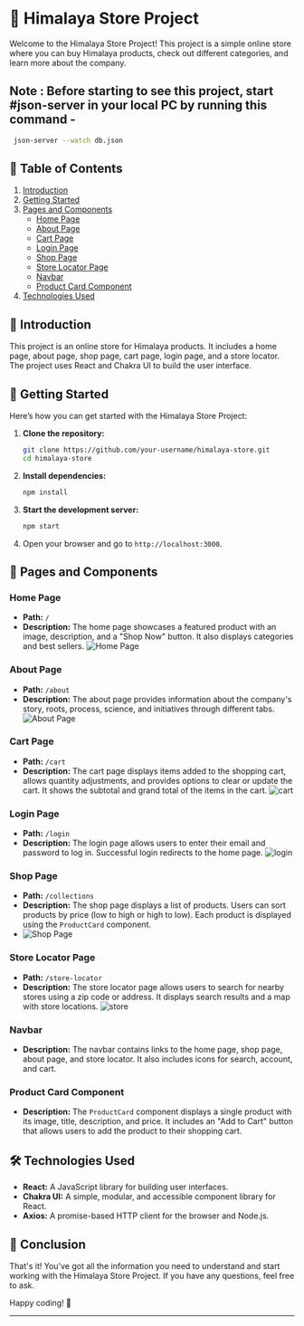 
# 🌿 Himalaya Store Project

Welcome to the Himalaya Store Project! This project is a simple online store where you can buy Himalaya products, check out different categories, and learn more about the company.

## Note : Before starting to see this project, start #json-server in your local PC by running this command -
 ```bash
  json-server --watch db.json
   ```
## 📖 Table of Contents

1. [Introduction](#introduction)
2. [Getting Started](#getting-started)
3. [Pages and Components](#pages-and-components)
    - [Home Page](#home-page)
    - [About Page](#about-page)
    - [Cart Page](#cart-page)
    - [Login Page](#login-page)
    - [Shop Page](#shop-page)
    - [Store Locator Page](#store-locator-page)
    - [Navbar](#navbar)
    - [Product Card Component](#product-card-component)
4. [Technologies Used](#technologies-used)

## 📜 Introduction

This project is an online store for Himalaya products. It includes a home page, about page, shop page, cart page, login page, and a store locator. The project uses React and Chakra UI to build the user interface.

## 🚀 Getting Started

Here’s how you can get started with the Himalaya Store Project:

1. **Clone the repository:**
   ```bash
   git clone https://github.com/your-username/himalaya-store.git
   cd himalaya-store
   ```

2. **Install dependencies:**
   ```bash
   npm install
   ```

3. **Start the development server:**
   ```bash
   npm start
   ```

4. Open your browser and go to `http://localhost:3000`.

## 📄 Pages and Components

### Home Page

- **Path:** `/`
- **Description:** The home page showcases a featured product with an image, description, and a "Shop Now" button. It also displays categories and best sellers.
![Home Page](https://github.com/ayushdwivedee/himalaya/assets/140685778/b87db82b-3e7e-426b-91e8-2f92c423e26f)

### About Page

- **Path:** `/about`
- **Description:** The about page provides information about the company's story, roots, process, science, and initiatives through different tabs.
![About Page](https://github.com/ayushdwivedee/himalaya/assets/140685778/eb7a06a9-f022-45a1-82cc-d0dcce6e425a)

### Cart Page

- **Path:** `/cart`
- **Description:** The cart page displays items added to the shopping cart, allows quantity adjustments, and provides options to clear or update the cart. It shows the subtotal and grand total of the items in the cart.
![cart](https://github.com/ayushdwivedee/himalaya/assets/140685778/c97e5e83-12f9-4f89-a0ec-43efe3af269f)

### Login Page

- **Path:** `/login`
- **Description:** The login page allows users to enter their email and password to log in. Successful login redirects to the home page.
![login](https://github.com/ayushdwivedee/himalaya/assets/140685778/1b1cf931-61f6-4fec-b68d-d96c694942d5)

### Shop Page

- **Path:** `/collections`
- **Description:** The shop page displays a list of products. Users can sort products by price (low to high or high to low). Each product is displayed using the `ProductCard` component.
- ![Shop Page](https://github.com/ayushdwivedee/himalaya/assets/140685778/9dddbf9e-82e7-4e9e-b46f-bfaff8dc90f6)


### Store Locator Page

- **Path:** `/store-locator`
- **Description:** The store locator page allows users to search for nearby stores using a zip code or address. It displays search results and a map with store locations.
![store](https://github.com/ayushdwivedee/himalaya/assets/140685778/5697da0a-ff8e-45e0-882c-72cd64835674)

### Navbar

- **Description:** The navbar contains links to the home page, shop page, about page, and store locator. It also includes icons for search, account, and cart.

### Product Card Component

- **Description:** The `ProductCard` component displays a single product with its image, title, description, and price. It includes an "Add to Cart" button that allows users to add the product to their shopping cart.

## 🛠️ Technologies Used

- **React:** A JavaScript library for building user interfaces.
- **Chakra UI:** A simple, modular, and accessible component library for React.
- **Axios:** A promise-based HTTP client for the browser and Node.js.

## 🎉 Conclusion

That's it! You've got all the information you need to understand and start working with the Himalaya Store Project. If you have any questions, feel free to ask.

Happy coding! 🌟

---
